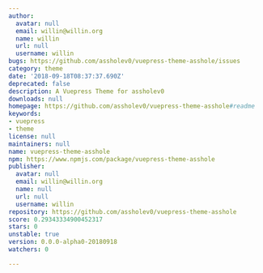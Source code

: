 ```yaml
---
author:
  avatar: null
  email: willin@willin.org
  name: willin
  url: null
  username: willin
bugs: https://github.com/assholev0/vuepress-theme-asshole/issues
category: theme
date: '2018-09-18T08:37:37.690Z'
deprecated: false
description: A Vuepress Theme for assholev0
downloads: null
homepage: https://github.com/assholev0/vuepress-theme-asshole#readme
keywords:
- vuepress
- theme
license: null
maintainers: null
name: vuepress-theme-asshole
npm: https://www.npmjs.com/package/vuepress-theme-asshole
publisher:
  avatar: null
  email: willin@willin.org
  name: null
  url: null
  username: willin
repository: https://github.com/assholev0/vuepress-theme-asshole
score: 0.29343334900452317
stars: 0
unstable: true
version: 0.0.0-alpha0-20180918
watchers: 0

---
```


